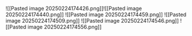 ![[Pasted image 20250224174426.png]]![[Pasted image 20250224174440.png]]
![[Pasted image 20250224174459.png]]
![[Pasted image 20250224174509.png]]
![[Pasted image 20250224174546.png]]
![[Pasted image 20250224174556.png]]
